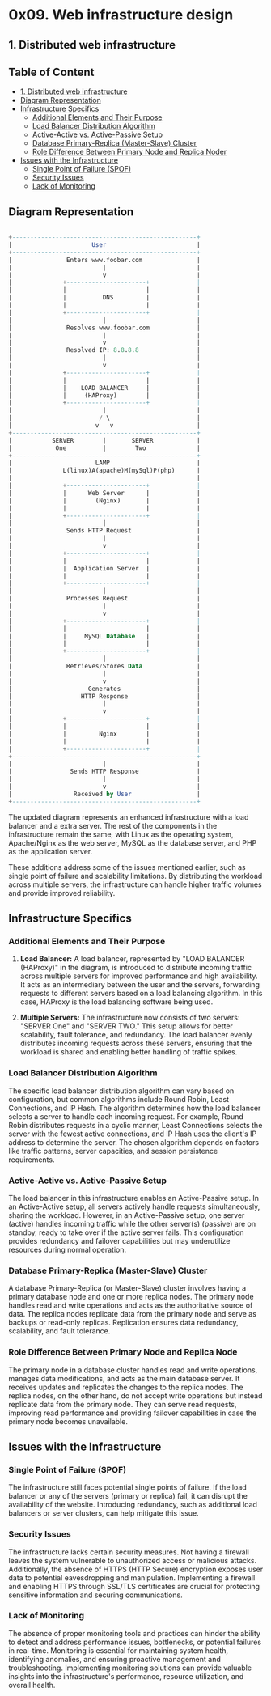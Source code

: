 
# 0x09. Web infrastructure design

## 1. Distributed web infrastructure

## Table of Content

- [1. Distributed web infrastructure](#1-distributed-web-infrastructure)
- [Diagram Representation](#diagram-representation)
- [Infrastructure Specifics](#infrastructure-specifics)
  - [Additional Elements and Their Purpose](#additional-elements-and-their-purpose)
  - [Load Balancer Distribution Algorithm](#load-balancer-distribution-algorithm)
  - [Active-Active vs. Active-Passive Setup](#active-active-vs-active-passive-setup)
  - [Database Primary-Replica (Master-Slave) Cluster](#database-primary-replica-master-slave-cluster)
  - [Role Difference Between Primary Node and Replica Noder](#role-difference-between-primary-node-and-replica-node)
- [Issues with the Infrastructure](#issues-with-the-infrastructure)
  - [Single Point of Failure (SPOF)](#single-point-of-failure-spof)
  - [Security Issues](#security-issues)
  - [Lack of Monitoring](#lack-of-monitoring)

## Diagram Representation

```sql

+---------------------------------------------------+
|                      User                         |
+---------------------------------------------------+
|               Enters www.foobar.com               |
|                         |                         |
|                         v                         |
|              +----------------------+             |
|              |                      |             |
|              |          DNS         |             |
|              |                      |             |
|              +----------------------+             |
|                         |                         |
|               Resolves www.foobar.com             |
|                         |                         |
|                         v                         |
|               Resolved IP: 8.8.8.8                |
|                         |                         |
|                         v                         |
|              +----------------------+             |
|              |                      |             |
|              |    LOAD BALANCER     |             |
|              |     (HAProxy)        |             |
|              +----------------------+             |
|                         |                         |
|                        / \                        |
|                       v   v                       |
+---------------------------------------------------+
|           SERVER        |       SERVER            |
|            One          |        Two              |
+---------------------------------------------------+
|                       LAMP                        |
|              L(linux)A(apache)M(mySql)P(php)      |
|                                                   |
|              +----------------------+             |
|              |      Web Server      |             |
|              |        (Nginx)       |             |
|              |                      |             |
|              +----------------------+             |
|                         |                         |
|               Sends HTTP Request                  |
|                         |                         |
|                         v                         |
|              +----------------------+             |
|              |                      |             |
|              |  Application Server  |             |
|              |                      |             |
|              +----------------------+             |
|                         |                         |
|               Processes Request                   |
|                         |                         |
|                         v                         |
|              +----------------------+             |
|              |                      |             |
|              |     MySQL Database   |             |
|              |                      |             |
|              +----------------------+             |
|                         |                         |
|               Retrieves/Stores Data               |
|                         |                         |
|                         v                         |
|                     Generates                     |
|                   HTTP Response                   |
|                         |                         |
|                         v                         |
|              +----------------------+             |
|              |                      |             |
|              |         Nginx        |             |
|              |                      |             |
|              +----------------------+             |
+---------------------------------------------------+
|                         |                         |
|                Sends HTTP Response                |
|                         |                         |
|                         v                         |
|                 Received by User                  |
+---------------------------------------------------+

```

The updated diagram represents an enhanced infrastructure with a load balancer and a extra server. The rest of the components in the infrastructure remain the same, with Linux as the operating system, Apache/Nginx as the web server, MySQL as the database server, and PHP as the application server.

These additions address some of the issues mentioned earlier, such as single point of failure and scalability limitations. By distributing the workload across multiple servers, the infrastructure can handle higher traffic volumes and provide improved reliability.

## Infrastructure Specifics

### Additional Elements and Their Purpose

1. **Load Balancer:** A load balancer, represented by "LOAD BALANCER (HAProxy)" in the diagram, is introduced to distribute incoming traffic across multiple servers for improved performance and high availability. It acts as an intermediary between the user and the servers, forwarding requests to different servers based on a load balancing algorithm. In this case, HAProxy is the load balancing software being used.

2. **Multiple Servers:** The infrastructure now consists of two servers: "SERVER One" and "SERVER TWO." This setup allows for better scalability, fault tolerance, and redundancy. The load balancer evenly distributes incoming requests across these servers, ensuring that the workload is shared and enabling better handling of traffic spikes.

### Load Balancer Distribution Algorithm

The specific load balancer distribution algorithm can vary based on configuration, but common algorithms include Round Robin, Least Connections, and IP Hash. The algorithm determines how the load balancer selects a server to handle each incoming request. For example, Round Robin distributes requests in a cyclic manner, Least Connections selects the server with the fewest active connections, and IP Hash uses the client's IP address to determine the server. The chosen algorithm depends on factors like traffic patterns, server capacities, and session persistence requirements.

### Active-Active vs. Active-Passive Setup

The load balancer in this infrastructure enables an Active-Passive setup. In an Active-Active setup, all servers actively handle requests simultaneously, sharing the workload. However, in an Active-Passive setup, one server (active) handles incoming traffic while the other server(s) (passive) are on standby, ready to take over if the active server fails. This configuration provides redundancy and failover capabilities but may underutilize resources during normal operation.

### Database Primary-Replica (Master-Slave) Cluster

A database Primary-Replica (or Master-Slave) cluster involves having a primary database node and one or more replica nodes. The primary node handles read and write operations and acts as the authoritative source of data. The replica nodes replicate data from the primary node and serve as backups or read-only replicas. Replication ensures data redundancy, scalability, and fault tolerance.

### Role Difference Between Primary Node and Replica Node

The primary node in a database cluster handles read and write operations, manages data modifications, and acts as the main database server. It receives updates and replicates the changes to the replica nodes. The replica nodes, on the other hand, do not accept write operations but instead replicate data from the primary node. They can serve read requests, improving read performance and providing failover capabilities in case the primary node becomes unavailable.

## Issues with the Infrastructure

### Single Point of Failure (SPOF)

The infrastructure still faces potential single points of failure. If the load balancer or any of the servers (primary or replica) fail, it can disrupt the availability of the website. Introducing redundancy, such as additional load balancers or server clusters, can help mitigate this issue.

### Security Issues

The infrastructure lacks certain security measures. Not having a firewall leaves the system vulnerable to unauthorized access or malicious attacks. Additionally, the absence of HTTPS (HTTP Secure) encryption exposes user data to potential eavesdropping and manipulation. Implementing a firewall and enabling HTTPS through SSL/TLS certificates are crucial for protecting sensitive information and securing communications.

### Lack of Monitoring

The absence of proper monitoring tools and practices can hinder the ability to detect and address performance issues, bottlenecks, or potential failures in real-time. Monitoring is essential for maintaining system health, identifying anomalies, and ensuring proactive management and troubleshooting. Implementing monitoring solutions can provide valuable insights into the infrastructure's performance, resource utilization, and overall health.
